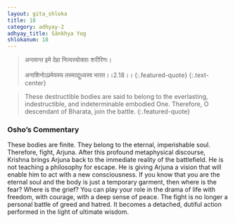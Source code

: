 ```yaml
---
layout: gita_shloka
title: 18
category: adhyay-2
adhyay_title: Sānkhya Yog
shlokanum: 18
---
```


> अन्तवन्त इमे देहा नित्यस्योक्ताः शरीरिणः।<br><br>अनाशिनोऽप्रमेयस्य तस्माद्युध्यस्व भारत।।2.18।।
{:.featured-quote}
{:.text-center}

> These destructible bodies are said to belong to the everlasting, indestructible, and indeterminable embodied One. Therefore, O descendant of Bharata, join the battle.
{:.featured-quote}

### Osho’s Commentary
These bodies are finite. They belong to the eternal, imperishable soul. Therefore, fight, Arjuna.
After this profound metaphysical discourse, Krishna brings Arjuna back to the immediate reality of the battlefield. He is not teaching a philosophy for escape. He is giving Arjuna a vision that will enable him to act with a new consciousness.
If you know that you are the eternal soul and the body is just a temporary garment, then where is the fear? Where is the grief? You can play your role in the drama of life with freedom, with courage, with a deep sense of peace. The fight is no longer a personal battle of greed and hatred. It becomes a detached, dutiful action performed in the light of ultimate wisdom.
